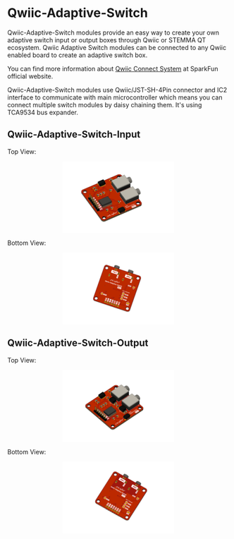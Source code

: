 # Qwiic-Adaptive-Switch

Qwiic-Adaptive-Switch modules provide an easy way to create your own adaptive switch input or output boxes through Qwiic or STEMMA QT ecosystem. Qwiic Adaptive Switch modules can be connected to any Qwiic enabled board to create an adaptive switch box.

You can find more information about <a href="https://www.sparkfun.com/qwiic">Qwiic Connect System</a> at SparkFun official website.

Qwiic-Adaptive-Switch modules use Qwiic/JST-SH-4Pin connector and IC2 interface to communicate with main microcontroller which means you can connect multiple switch modules by daisy chaining them. It's using TCA9534 bus expander.

## Qwiic-Adaptive-Switch-Input

Top View: 
<p align="center">
<img align="center" src="https://raw.githubusercontent.com/milador/Qwiic-Adaptive-Switch/main/Resources/Qwiic_Adaptive_Switch_Input_Top.png" width="50%" height="50%" alt="Qwiic Adaptive Switch Input Top"/>
</p>



Bottom View:
<p align="center">
<img align="center" src="https://raw.githubusercontent.com/milador/Qwiic-Adaptive-Switch/main/Resources/Qwiic_Adaptive_Switch_Input_Bottom.png" width="50%" height="50%" alt="Qwiic Adaptive Switch Input Bottom"/>
</p>


## Qwiic-Adaptive-Switch-Output

Top View: 
<p align="center">
<img align="center" src="https://raw.githubusercontent.com/milador/Qwiic-Adaptive-Switch/main/Resources/Qwiic_Adaptive_Switch_Output_Top.png" width="50%" height="50%" alt="Qwiic Adaptive Switch Output Top"/>
</p>



Bottom View:
<p align="center">
<img align="center" src="https://raw.githubusercontent.com/milador/Qwiic-Adaptive-Switch/main/Resources/Qwiic_Adaptive_Switch_Output_Bottom.png" width="50%" height="50%" alt="Qwiic Adaptive Switch Output Bottom"/>
</p>




